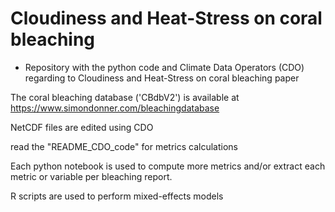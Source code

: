 # Cloudiness and Heat-Stress on coral bleaching

* Repository with the python code and Climate Data Operators (CDO) regarding to  Cloudiness and Heat-Stress on coral bleaching paper

The coral bleaching database ('CBdbV2') is available at https://www.simondonner.com/bleachingdatabase

NetCDF files are edited using CDO

read the "README_CDO_code" for metrics calculations

Each python notebook is used to compute more metrics and/or extract each metric or variable per bleaching report.

R scripts are used to perform mixed-effects models 

